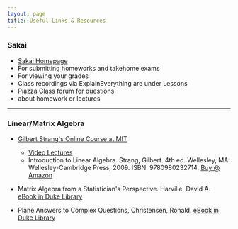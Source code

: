 ```yaml
---
layout: page
title: Useful Links & Resources
---
```



### Sakai

* [Sakai Homepage](https://sakai.duke.edu/x/pMO5qI)
* For submitting homeworks and takehome exams
* For viewing your grades
* Class recordings via ExplainEverything are under Lessons
* [Piazza](https://sakai.duke.edu/x/6xZj1S) Class forum for questions
* about homework or lectures

* * *

### Linear/Matrix Algebra

* [Gilbert Strang's Online Course at MIT](http://ocw.mit.edu/courses/mathematics/18-06-linear-algebra-spring-2010/index.htm)
  * [Video Lectures](http://ocw.mit.edu/courses/mathematics/18-06-linear-algebra-spring-2010/video-lectures/)
  * Introduction to Linear Algebra. Strang, Gilbert. 4th ed. Wellesley, MA: Wellesley-Cambridge Press, 2009. ISBN: 9780980232714. [Buy @ Amazon](http://www.amazon.com/exec/obidos/ASIN/0980232716/ref=nosim/mitopencourse-20)

* Matrix Algebra from a Statistician's Perspective. Harville, David A. [eBook in Duke Library](http://getitatduke.library.duke.edu/?sid=sersol&SS_jc=TC0000199325&title=Matrix%20Algebra%20from%20a%20Statistician%27s%20Perspective)

* Plane Answers to Complex Questions,  Christensen, Ronald.  [eBook in Duke Library](http://getitatduke.library.duke.edu/?sid=sersol&SS_jc=TC0000508493&title=Plane%20Answers%20to%20Complex%20Questions%3A%20The%20Theory%20of%20Linear%20Models)

